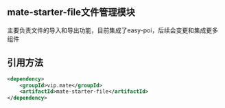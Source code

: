 ## mate-starter-file文件管理模块
主要负责文件的导入和导出功能，目前集成了easy-poi，后续会变更和集成更多组件

## 引用方法
```xml
<dependency>
    <groupId>vip.mate</groupId>
    <artifactId>mate-starter-file</artifactId>
</dependency>
```
